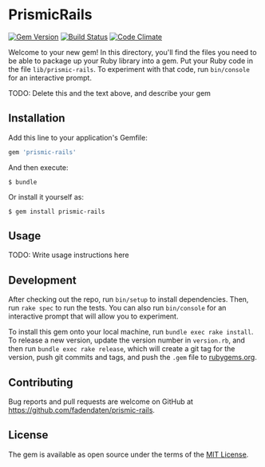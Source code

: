 # PrismicRails
[![Gem Version](https://badge.fury.io/rb/webmock.svg)](https://badge.fury.io/rb/webmock)
[![Build Status](https://travis-ci.org/fadendaten/prismic_rails.svg?branch=master)](https://travis-ci.org/fadendaten/prismic_rails)
[![Code Climate](https://codeclimate.com/github/fadendaten/prismic_rails.png)](https://codeclimate.com/github/fadendaten/prismic_rails)

Welcome to your new gem! In this directory, you'll find the files you need to be able to package up your Ruby library into a gem. Put your Ruby code in the file `lib/prismic-rails`. To experiment with that code, run `bin/console` for an interactive prompt.

TODO: Delete this and the text above, and describe your gem

## Installation

Add this line to your application's Gemfile:

```ruby
gem 'prismic-rails'
```

And then execute:

    $ bundle

Or install it yourself as:

    $ gem install prismic-rails

## Usage

TODO: Write usage instructions here

## Development

After checking out the repo, run `bin/setup` to install dependencies. Then, run `rake spec` to run the tests. You can also run `bin/console` for an interactive prompt that will allow you to experiment.

To install this gem onto your local machine, run `bundle exec rake install`. To release a new version, update the version number in `version.rb`, and then run `bundle exec rake release`, which will create a git tag for the version, push git commits and tags, and push the `.gem` file to [rubygems.org](https://rubygems.org).

## Contributing

Bug reports and pull requests are welcome on GitHub at https://github.com/fadendaten/prismic-rails.


## License

The gem is available as open source under the terms of the [MIT License](http://opensource.org/licenses/MIT).

